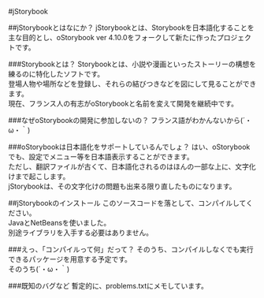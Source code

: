 #jStorybook

##jStorybookとはなにか？
jStorybookとは、Storybookを日本語化することを主な目的とし、oStorybook ver 4.10.0をフォークして新たに作ったプロジェクトです。

###Storybookとは？
Storybookとは、小説や漫画といったストーリーの構想を練るのに特化したソフトです。<br>
登場人物や場所などを登録し、それらの結びつきなどを図にして見ることができます。<br>
現在、フランス人の有志がoStorybookと名前を変えて開発を継続中です。

###なぜoStorybookの開発に参加しないの？
フランス語がわかんないから(´・ω・｀)

###oStorybookは日本語化をサポートしているんでしょ？
はい、oStorybookでも、設定でメニュー等を日本語表示することができます。<br>
ただし、翻訳ファイルが古くて、日本語化されるのはほんの一部な上に、文字化けまで起こします。<br>
jStorybookは、その文字化けの問題も出来る限り直したものになります。

##jStorybookのインストール
このソースコードを落として、コンパイルしてください。<br>
JavaとNetBeansを使いました。<br>
別途ライブラリを入手する必要はありません。

###えっ、「コンパイルって何」だって？
そのうち、コンパイルしなくでも実行できるパッケージを用意する予定です。<br>
そのうち(´・ω・｀)

###既知のバグなど
暫定的に、problems.txtにメモしています。
